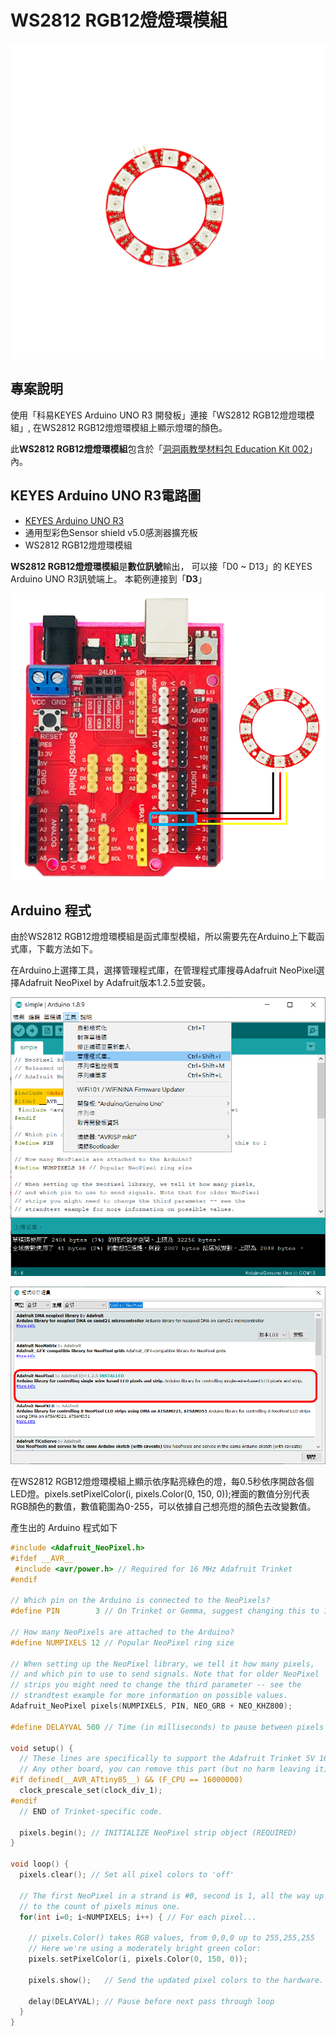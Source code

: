 # WS2812 RGB12燈燈環模組

![](../../.gitbook/assets/01%20%288%29.png)

## 專案說明

使用「科易KEYES Arduino UNO R3 開發板」連接「WS2812 RGB12燈燈環模組」, 在WS2812 RGB12燈燈環模組上顯示燈環的顏色。

此**WS2812 RGB12燈燈環模組**包含於「[洞洞兩教學材料包 Education Kit 002](https://www.robotkingdom.com.tw/product/rk-education-kit-002/)」內。

## KEYES Arduino UNO R3電路圖

* [KEYES Arduino UNO R3 
  ](https://www.robotkingdom.com.tw/product/keyes-uno-r3/)
* 通用型彩色Sensor shield v5.0感測器擴充板
* WS2812 RGB12燈燈環模組

**WS2812 RGB12燈燈環模組**是**數位訊號**輸出， 可以接「D0 ~ D13」的 KEYES Arduino UNO R3訊號端上。 本範例連接到「**D3**」

![](../../.gitbook/assets/02%20%287%29.png)

## Arduino 程式

由於WS2812 RGB12燈燈環模組是函式庫型模組，所以需要先在Arduino上下載函式庫，下載方法如下。

在Arduino上選擇工具，選擇管理程式庫，在管理程式庫搜尋Adafruit NeoPixel選擇Adafruit NeoPixel by Adafruit版本1.2.5並安裝。

![](../../.gitbook/assets/03%20%284%29.png)

![](../../.gitbook/assets/04%20%282%29.png)

在WS2812 RGB12燈燈環模組上顯示依序點亮綠色的燈，每0.5秒依序開啟各個LED燈。pixels.setPixelColor\(i, pixels.Color\(0, 150, 0\)\);裡面的數值分別代表RGB顏色的數值，數值範圍為0-255，可以依據自己想亮燈的顏色去改變數值。


產生出的 Arduino 程式如下

```c
#include <Adafruit_NeoPixel.h>
#ifdef __AVR__
 #include <avr/power.h> // Required for 16 MHz Adafruit Trinket
#endif

// Which pin on the Arduino is connected to the NeoPixels?
#define PIN        3 // On Trinket or Gemma, suggest changing this to 1

// How many NeoPixels are attached to the Arduino?
#define NUMPIXELS 12 // Popular NeoPixel ring size

// When setting up the NeoPixel library, we tell it how many pixels,
// and which pin to use to send signals. Note that for older NeoPixel
// strips you might need to change the third parameter -- see the
// strandtest example for more information on possible values.
Adafruit_NeoPixel pixels(NUMPIXELS, PIN, NEO_GRB + NEO_KHZ800);

#define DELAYVAL 500 // Time (in milliseconds) to pause between pixels

void setup() {
  // These lines are specifically to support the Adafruit Trinket 5V 16 MHz.
  // Any other board, you can remove this part (but no harm leaving it):
#if defined(__AVR_ATtiny85__) && (F_CPU == 16000000)
  clock_prescale_set(clock_div_1);
#endif
  // END of Trinket-specific code.

  pixels.begin(); // INITIALIZE NeoPixel strip object (REQUIRED)
}

void loop() {
  pixels.clear(); // Set all pixel colors to 'off'

  // The first NeoPixel in a strand is #0, second is 1, all the way up
  // to the count of pixels minus one.
  for(int i=0; i<NUMPIXELS; i++) { // For each pixel...

    // pixels.Color() takes RGB values, from 0,0,0 up to 255,255,255
    // Here we're using a moderately bright green color:
    pixels.setPixelColor(i, pixels.Color(0, 150, 0));

    pixels.show();   // Send the updated pixel colors to the hardware.

    delay(DELAYVAL); // Pause before next pass through loop
  }
}

```





